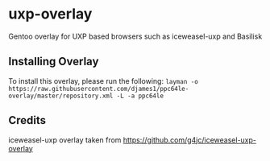 # uxp-overlay
Gentoo overlay for UXP based browsers such as iceweasel-uxp and Basilisk

## Installing Overlay
To install this overlay, please run the following:
`layman -o https://raw.githubusercontent.com/djames1/ppc64le-overlay/master/repository.xml -L -a ppc64le`

## Credits
iceweasel-uxp overlay taken from https://github.com/g4jc/iceweasel-uxp-overlay
